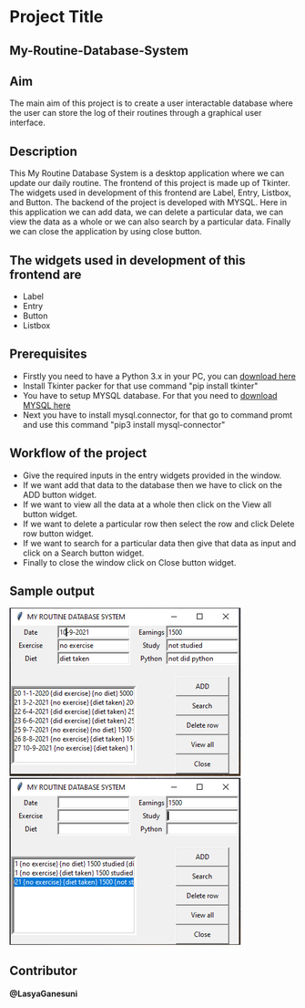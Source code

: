 # Project Title
## My-Routine-Database-System
## Aim
The main aim of this project is to create a user interactable database where the user can store the log of their routines through a graphical user interface.
## Description
This My Routine Database System is a desktop application where we can update our daily routine. The frontend of this project is made up of Tkinter. The widgets used in development of this frontend are Label, Entry, Listbox, and Button. The backend of the project is developed with MYSQL. Here in this application we can add data, we can delete a particular data, we can view the data as a whole or we can also search by a particular data. Finally we can close the application by using close button.
## The widgets used in development of this frontend are
* Label
* Entry
* Button
* Listbox
## Prerequisites
* Firstly you need to have a Python 3.x in your PC, you can [download here](https://www.python.org/downloads/)
* Install Tkinter packer for that use command "pip install tkinter"
* You have to setup MYSQL database. For that you need to [download MYSQL here](https://www.mysql.com/downloads/)
* Next you have to install mysql.connector, for that go to command promt and use this command "pip3 install mysql-connector"
## Workflow of the project
* Give the required inputs in the entry widgets provided in the window.
* If we want add that data to the database then we have to click on the ADD button widget.
* If we want to view all the data at a whole then click on the View all button widget.
* If we want to delete a particular row then select the row and click Delete row button widget.
* If we want to search for a particular data then give that data as input and click on a Search button widget.
* Finally to close the window click on Close button widget.
## Sample output
![](Images/view_all.PNG)
![](Images/Search.PNG)
## Contributor
#### @LasyaGanesuni
